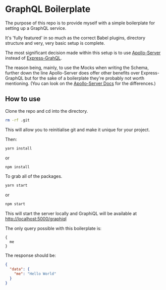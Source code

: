 # GraphQL Boilerplate

The purpose of this repo is to provide myself with a simple boilerplate for setting up a GraphQL service.

It's 'fully featured' in so much as the correct Babel plugins, directory structure and very, very basic setup is complete.

The most significant decision made within this setup is to use [Apollo-Server](https://github.com/apollographql/apollo-server) instead of [Express-GrahQL](https://github.com/graphql/express-graphql).

The reason being, mainly, to use the Mocks when writing the Schema, further down the line Apollo-Server does offer other benefits over Express-GraphQL but for the sake of a boilerplate they're probably not worth mentioning. (You can look on the [Apollo-Server Docs](http://dev.apollodata.com/tools/apollo-server/index.html) for the differences.)

## How to use

Clone the repo and cd into the directory.

```bash
rm -rf .git
```

This will allow you to reinitialise git and make it unique for your project.

Then:

```bash
yarn install
```
or
```bash
npm install
```

To grab all of the packages.

```bash
yarn start
```

or

```bash
npm start
```

This will start the server locally and GraphiQL will be available at [http://localhost:5000/graphiql](http://localhost:5000/graphiql)

The only query possible with this boilerplate is:
```
{
  me
}
```

The response should be:
```json
{
  "data": {
    "me": "Hello World"
  }
}
```